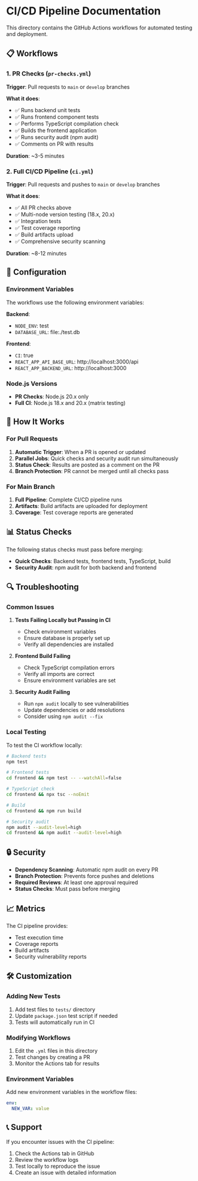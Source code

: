 # CI/CD Pipeline Documentation

This directory contains the GitHub Actions workflows for automated testing and deployment.

## 📋 Workflows

### 1. PR Checks (`pr-checks.yml`)
**Trigger**: Pull requests to `main` or `develop` branches

**What it does**:
- ✅ Runs backend unit tests
- ✅ Runs frontend component tests
- ✅ Performs TypeScript compilation check
- ✅ Builds the frontend application
- ✅ Runs security audit (npm audit)
- ✅ Comments on PR with results

**Duration**: ~3-5 minutes

### 2. Full CI/CD Pipeline (`ci.yml`)
**Trigger**: Pull requests and pushes to `main` or `develop` branches

**What it does**:
- ✅ All PR checks above
- ✅ Multi-node version testing (18.x, 20.x)
- ✅ Integration tests
- ✅ Test coverage reporting
- ✅ Build artifacts upload
- ✅ Comprehensive security scanning

**Duration**: ~8-12 minutes

## 🔧 Configuration

### Environment Variables
The workflows use the following environment variables:

**Backend**:
- `NODE_ENV`: test
- `DATABASE_URL`: file:./test.db

**Frontend**:
- `CI`: true
- `REACT_APP_API_BASE_URL`: http://localhost:3000/api
- `REACT_APP_BACKEND_URL`: http://localhost:3000

### Node.js Versions
- **PR Checks**: Node.js 20.x only
- **Full CI**: Node.js 18.x and 20.x (matrix testing)

## 🚀 How It Works

### For Pull Requests
1. **Automatic Trigger**: When a PR is opened or updated
2. **Parallel Jobs**: Quick checks and security audit run simultaneously
3. **Status Check**: Results are posted as a comment on the PR
4. **Branch Protection**: PR cannot be merged until all checks pass

### For Main Branch
1. **Full Pipeline**: Complete CI/CD pipeline runs
2. **Artifacts**: Build artifacts are uploaded for deployment
3. **Coverage**: Test coverage reports are generated

## 📊 Status Checks

The following status checks must pass before merging:

- **Quick Checks**: Backend tests, frontend tests, TypeScript, build
- **Security Audit**: npm audit for both backend and frontend

## 🔍 Troubleshooting

### Common Issues

1. **Tests Failing Locally but Passing in CI**
   - Check environment variables
   - Ensure database is properly set up
   - Verify all dependencies are installed

2. **Frontend Build Failing**
   - Check TypeScript compilation errors
   - Verify all imports are correct
   - Ensure environment variables are set

3. **Security Audit Failing**
   - Run `npm audit` locally to see vulnerabilities
   - Update dependencies or add resolutions
   - Consider using `npm audit --fix`

### Local Testing

To test the CI workflow locally:

```bash
# Backend tests
npm test

# Frontend tests
cd frontend && npm test -- --watchAll=false

# TypeScript check
cd frontend && npx tsc --noEmit

# Build
cd frontend && npm run build

# Security audit
npm audit --audit-level=high
cd frontend && npm audit --audit-level=high
```

## 🔒 Security

- **Dependency Scanning**: Automatic npm audit on every PR
- **Branch Protection**: Prevents force pushes and deletions
- **Required Reviews**: At least one approval required
- **Status Checks**: Must pass before merging

## 📈 Metrics

The CI pipeline provides:
- Test execution time
- Coverage reports
- Build artifacts
- Security vulnerability reports

## 🛠️ Customization

### Adding New Tests
1. Add test files to `tests/` directory
2. Update `package.json` test script if needed
3. Tests will automatically run in CI

### Modifying Workflows
1. Edit the `.yml` files in this directory
2. Test changes by creating a PR
3. Monitor the Actions tab for results

### Environment Variables
Add new environment variables in the workflow files:
```yaml
env:
  NEW_VAR: value
```

## 📞 Support

If you encounter issues with the CI pipeline:
1. Check the Actions tab in GitHub
2. Review the workflow logs
3. Test locally to reproduce the issue
4. Create an issue with detailed information
